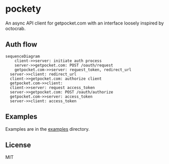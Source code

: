 # pockety

An async API client for getpocket.com with an interface loosely inspired by octocrab.

## Auth flow

```mermaid
sequenceDiagram
	client->>server: initiate auth process
	server->>getpocket.com: POST /oauth/request
	getpocket.com->>server: request_token, redirect_url
  server->>client: redirect_url
  client->>getpocket.com: authorize client
  getpocket.com->>client: 
  client->>server: request access_token
  server->>getpocket.com: POST /oauth/authorize
  getpocket.com->>server: access_token
  server->>client: access_token
```

## Examples

Examples are in the [examples](./examples/) directory.

## License

MIT
